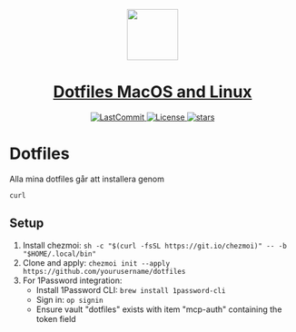  <p align="center">
  <a href="https://simonbrundin.com">
    <picture>
      <source media="(prefers-color-scheme: dark)" srcset="https://alfonsofortunato.com/img/logo.png">
      <img src="https://alfonsofortunato.com/img/logo.png" height="90">
    </picture>
    <h1 align="center">Dotfiles MacOS and Linux</h1>
  </a>
</p>

<p align="center">
  <a href="https://github.com/MovieMaker93/devpod-dotfiles-chezmoi/commit">
    <img alt="LastCommit" src="https://img.shields.io/github/last-commit/simonbrundin/devpod-dotfiles-chezmoi/main?style=for-the-badge&logo=github&color=%237dcfff">
  </a>
  <!-- <a href="https://github.com/MovieMaker93/devpod-dotfiles-chezmoi/actions/workflows/"> -->
  <!-- </a> -->
  <a href="https://github.com/MovieMaker93/devpod-dotfiles-chezmoi/blob/main/LICENSE">
    <img alt="License" src="https://img.shields.io/github/license/MovieMaker93/devpod-dotfiles-chezmoi?style=for-the-badge&logo=github">
  </a>
  <a href="https://github.com/MovieMaker93/devpod-dotfiles-chezmoi/stars">
    <img alt="stars" src="https://img.shields.io/github/stars/MovieMaker93/devpod-dotfiles-chezmoi?style=for-the-badge&logo=github&color=%23f7768e">
  </a>
</p>

# Dotfiles

Alla mina dotfiles går att installera genom

```
curl
```

## Setup

1. Install chezmoi:
   `sh -c "$(curl -fsSL https://git.io/chezmoi)" -- -b "$HOME/.local/bin"`
2. Clone and apply:
   `chezmoi init --apply https://github.com/yourusername/dotfiles`
3. For 1Password integration:
   - Install 1Password CLI: `brew install 1password-cli`
   - Sign in: `op signin`
   - Ensure vault "dotfiles" exists with item "mcp-auth" containing the token
     field
